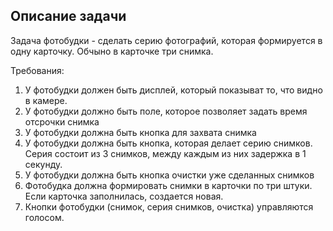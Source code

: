 ## Описание задачи
Задача фотобудки - сделать серию фотографий, которая формируется в одну карточку. Обчыно в карточке три снимка. 

Требования:

1. У фотобудки должен быть дисплей, который показыват то, что видно в камере.
2. У фотобудки должно быть поле, которое позволяет задать время отсрочки снимка
3. У фотобудки должна быть кнопка для захвата снимка
4. У фотобудки должна быть кнопка, которая делает серию снимков. Серия состоит из 3 снимков, между каждым из них задержка в 1 секунду.
5. У фотобудки должна быть кнопка очистки уже сделанных снимков
6. Фотобудка должна формировать снимки в карточки по три штуки. Если карточка заполнилась, создается новая.
7. Кнопки фотобудки (снимок, серия снимков, очистка) управляются голосом.
